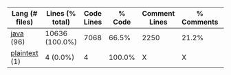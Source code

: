 |Lang (# files)|Lines (% total)|Code Lines|% Code|Comment Lines|% Comments|Blank Lines|% Blank|
| --- | --- | --- | --- | --- | --- | --- | --- |
|[java](https://github.com/FRCTeam5199/Robot-Code-2021/tree/souper-secret-contraband/statistics/java/lines_descending.md) (96)|10636 (100.0%)|7068|66.5%|2250|21.2%|1318|12.4%|
|[plaintext](https://github.com/FRCTeam5199/Robot-Code-2021/tree/souper-secret-contraband/statistics/plaintext/lines_descending.md) (1)|4 (0.0%)|4|100.0%|X|X|0|0.0%|